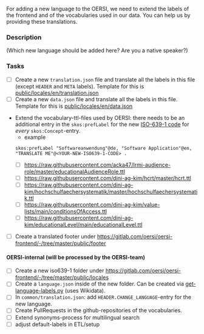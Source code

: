 For adding a new language to the OERSI, we need to extend the labels of the frontend and of the vocabularies used in our data. You can help us by providing these translations.

### Description
(Which new language should be added here? Are you a native speaker?)

### Tasks

* [ ] Create a new `translation.json` file and translate all the labels in this file (except `HEADER` and `META` labels). Template for this is [public/locales/en/translation.json](https://gitlab.com/oersi/oersi-frontend/-/blob/master/public/locales/en/translation.json)
* [ ] Create a new `data.json` file and translate all the labels in this file. Template for this is [public/locales/en/data.json](https://gitlab.com/oersi/oersi-frontend/-/blob/master/public/locales/en/data.json)
* Extend the vocabulary-ttl-files used by OERSI: there needs to be an additional entry in the `skos:prefLabel` for the new [ISO-639-1 code](https://en.wikipedia.org/wiki/List_of_ISO_639-1_codes) for _every_ `skos:Concept`-entry.
     * example
     ```
     skos:prefLabel "Softwareanwendung"@de, "Software Application"@en, "TRANSLATE ME"@<YOUR-NEW-ISO639-1-CODE> .
     ```
     * [ ] https://raw.githubusercontent.com/acka47/lrmi-audience-role/master/educationalAudienceRole.ttl
     * [ ] https://raw.githubusercontent.com/dini-ag-kim/hcrt/master/hcrt.ttl
     * [ ] https://raw.githubusercontent.com/dini-ag-kim/hochschulfaechersystematik/master/hochschulfaechersystematik.ttl
     * [ ] https://raw.githubusercontent.com/dini-ag-kim/value-lists/main/conditionsOfAccess.ttl
     * [ ] https://raw.githubusercontent.com/dini-ag-kim/educationalLevel/main/educationalLevel.ttl
* [ ] Create a translated footer under https://gitlab.com/oersi/oersi-frontend/-/tree/master/public/footer

#### OERSI-internal (will be processed by the OERSI-team)
* [ ] Create a new iso639-1 folder under https://gitlab.com/oersi/oersi-frontend/-/tree/master/public/locales
* [ ] Create a `language.json` inside of the new folder. Can be created via [get-language-labels.py](https://gitlab.com/oersi/oersi-setup/-/tree/master/tools/scripts/get-language-labels.py) (uses Wikidata).
* [ ] In `common/translation.json`: add `HEADER.CHANGE_LANGUAGE`-entry for the new language.
* [ ] Create PullRequests in the github-repositories of the vocabularies.
* [ ] Extend synonyms-process for multilingual search
* [ ] adjust default-labels in ETL/setup

